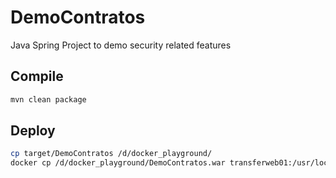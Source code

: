 # DemoContratos
Java Spring Project to demo security related features
## Compile
```sh
mvn clean package
```
## Deploy
```sh
cp target/DemoContratos /d/docker_playground/
docker cp /d/docker_playground/DemoContratos.war transferweb01:/usr/local/tomcat/webapps
```